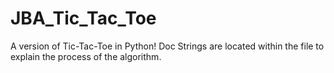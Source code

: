 # JBA_Tic_Tac_Toe
A version of Tic-Tac-Toe in Python! Doc Strings are located within the file to explain the process of the algorithm.
